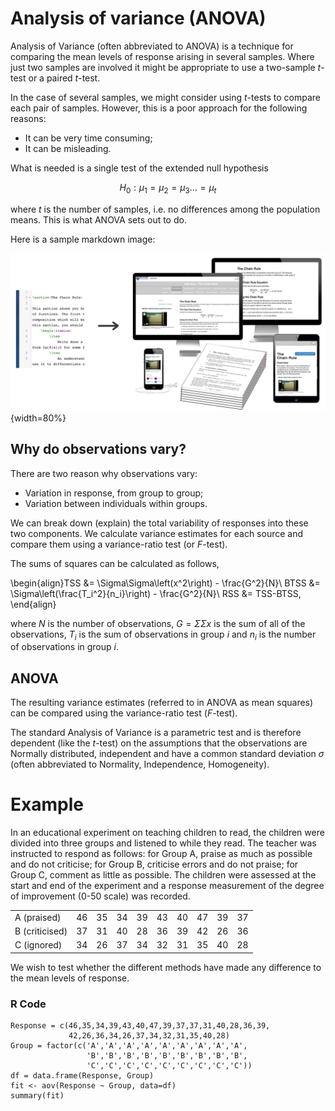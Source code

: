 # Analysis of variance (ANOVA)
Analysis of Variance (often abbreviated to ANOVA) is a technique for
comparing the mean levels of response arising in several samples.
Where just two samples are involved it might be appropriate to use a
two-sample $t$-test or a paired $t$-test.

In the case of several samples, we might consider using $t$-tests to
compare each pair of samples.  However, this is a poor approach for the
following reasons:

 * It can be very time consuming;
 * It can be misleading.

What is needed is a single test of the extended null hypothesis

$$H_0 : \mu_1 = \mu_2 = \mu_3\dots=\mu_t$$

where $t$ is the number of samples, i.e.  no differences among the
population means.  This is what ANOVA sets out to do.

Here is a sample markdown image:

![An image demonstrating CourseBuilder](/static/images/coursebuilder.png){width=80%}

## Why do observations vary?
There are two reason why observations vary:

 * Variation in response, from group to group;
 * Variation between individuals within groups.

We can break down (explain) the total variability of responses into these
two components. We calculate variance estimates for each source and compare them using
a variance-ratio test (or $F$-test).

The sums of squares can be calculated as follows,

\begin{align}TSS &= \Sigma\Sigma\left(x^2\right) - \frac{G^2}{N}\\
BTSS &= \Sigma\left(\frac{T_i^2}{n_i}\right) - \frac{G^2}{N}\\
RSS &= TSS-BTSS,
\end{align}

where $N$ is the number of observations, $G=\Sigma\Sigma x$ is the sum of all of
the observations, $T_i$ is the sum of observations in group $i$ and $n_i$ is the
number of observations in group $i$.

## ANOVA
The resulting variance estimates (referred to in ANOVA as mean squares)
can be compared using the variance-ratio test ($F$-test).

The standard Analysis of Variance is a parametric test and is therefore
dependent (like the $t$-test) on the assumptions that the observations are
Normally distributed, independent and have a common standard deviation $\sigma$
(often abbreviated to Normality, Independence, Homogeneity).

# Example
In an educational experiment on teaching children to read, the children
were divided into three groups and listened to while they read.  The
teacher was instructed to respond as follows:  for Group A, praise as
much as possible and do not criticise; for Group B, criticise errors and do
not praise; for Group C, comment as little as possible.  The children were
assessed at the start and end of the experiment and a response
measurement of the degree of improvement (0-50 scale) was recorded.

|                |  |  |  |  |  |  |  |  |  |
|----------------|--|--|--|--|--|--|--|--|--|
| A (praised)    |46|35|34|39|43|40|47|39|37|
| B (criticised) |37|31|40|28|36|39|42|26|36|
| C (ignored)    |34|26|37|34|32|31|35|40|28|

We wish to test whether the different methods have made any difference
to the mean levels of response.

### R Code

```runnable lang="r"
Response = c(46,35,34,39,43,40,47,39,37,37,31,40,28,36,39,
             42,26,36,34,26,37,34,32,31,35,40,28)
Group = factor(c('A','A','A','A','A','A','A','A','A',
                 'B','B','B','B','B','B','B','B','B',
                 'C','C','C','C','C','C','C','C','C'))
df = data.frame(Response, Group)
fit <- aov(Response ~ Group, data=df)
summary(fit)
```
